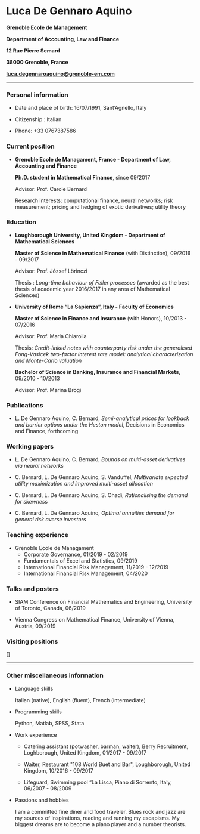 
# **Luca De Gennaro Aquino**

**Grenoble Ecole de Management**

**Department of Accounting, Law and Finance**

**12 Rue Pierre Semard**

**38000 Grenoble, France**

**luca.degennaroaquino@grenoble-em.com**

---------------------------------------------------------------------------------------------------------------------------------------

### **Personal information**
- Date and place of birth: 16/07/1991, Sant’Agnello, Italy

- Citizenship : Italian

- Phone: +33 0767387586


### **Current position**
- **Grenoble Ecole de Managament, France - Department of Law, Accounting and Finance**

    **Ph.D. student in Mathematical Finance**, since 09/2017
    
    Advisor: Prof. Carole Bernard
    
    Research interests: computational finance, neural networks; risk measurement; pricing and hedging of exotic derivatives; utility theory


### **Education**
- **Loughborough University, United Kingdom - Department of Mathematical Sciences**

    **Master of Science in Mathematical Finance** (with Distinction), 09/2016 - 09/2017

    Advisor: Prof. József Lörinczi

    Thesis : *Long-time behaviour of Feller processes* (awarded as the best thesis of academic year 2016/2017 in any area of Mathematical Sciences)


-	**University of Rome “La Sapienza”, Italy - Faculty of Economics**

    **Master of Science in Finance and Insurance** (with Honors), 10/2013 - 07/2016

    Advisor: Prof. Maria Chiarolla

    Thesis: *Credit-linked notes with counterparty risk under the generalised Fong-Vasicek two-factor interest rate model: analytical characterization and Monte-Carlo valuation*

    **Bachelor of Science in Banking, Insurance and Financial Markets**, 09/2010 - 10/2013

    Advisor: Prof. Marina Brogi
    
    
### **Publications**
- L. De Gennaro Aquino, C. Bernard, *Semi-analytical prices for lookback and barrier options under the Heston model*, Decisions in Economics and Finance, forthcoming


### **Working papers**
- L. De Gennaro Aquino, C. Bernard, *Bounds on multi-asset derivatives via neural networks*

- C. Bernard, L. De Gennaro Aquino, S. Vanduffel, *Multivariate expected utility maximization and improved multi-asset allocation*

- C. Bernard, L. De Gennaro Aquino, S. Ohadi, *Rationalising the demand for skewness*

- C. Bernard, L. De Gennaro Aquino, *Optimal annuities demand for general risk averse investors*


### **Teaching experience**
- Grenoble Ecole de Managament
   - Corporate Governance, 01/2019 - 02/2019
   - Fundamentals of Excel and Statistics, 09/2019
   - International Financial Risk Management, 11/2019 - 12/2019
   - International Financial Risk Management, 04/2020

### **Talks and posters**
- SIAM Conference on Financial Mathematics and Engineering, University of Toronto, Canada, 06/2019

- Vienna Congress on Mathematical Finance, University of Vienna, Austria, 09/2019

### **Visiting positions**
[]


---------------------------------------------------------------------------------------------------------------------------------------


### **Other miscellaneous information**

- Language skills

    Italian (native), English (fluent), French (intermediate)
    
- Programming skills

    Python, Matlab, SPSS, Stata
    
- Work experience

    - Catering assistant (potwasher, barman, waiter), Berry Recruitment, Loghborough, United Kingdom, 01/2017 - 09/2017
    
    - Waiter, Restaurant "108 World Buet and Bar", Loughborough, United Kingdom, 10/2016 - 09/2017
    
    - Lifeguard, Swimming pool “La Lisca, Piano di Sorrento, Italy, 06/2007 - 08/2009

- Passions and hobbies

    I am a committed fine diner and food traveler. Blues rock and jazz are my sources of inspirations, reading and running my escapisms. 
    My biggest dreams are to become a piano player and a number theorists.

